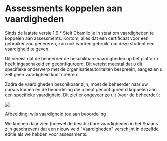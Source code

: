 # Assessments koppelen aan vaardigheden

Sinds de laatste versie 1.9.* Stelt Chamilo je in staat om vaardigheden te koppelen aan assessments. Kortom, alles dat een certificaat voor een gebruiker zou genereren, kan ook worden gebruikt om deze student een vaardigheid te geven.

Dit vereist dat de beheerder de beschikbare vaardigheden op het platform heeft ingeschakeld en geconfigureerd. Dit vereist meestal dat u dit specifieke onderwerp met de organisatieautoriteiten bespreekt, aangezien u zelf geen vaardigheid kunt creëren.

Zodra de vaardigheden beschikbaar zijn, moet de beheerder naar uw cursus komen en de beoordeling die u hebt geconfigureerd koppelen aan een specifieke vaardigheid. Dit ziet er ongeveer zo uit (voor de beheerder):

![](../../.gitbook/assets/image15%20%288%29.png)
 
 
Afbeelding: wijs vaardigheid toe aan beoordeling

We kunnen daar zien (hoewel de beschikbare vaardigheden in het Spaans zijn geschreven) dat een nieuw veld "Vaardigheden" verschijnt in dezelfde editie als we hebben voor assessments.
